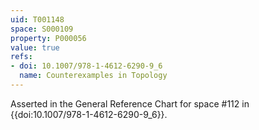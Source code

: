 ```yaml
---
uid: T001148
space: S000109
property: P000056
value: true
refs:
- doi: 10.1007/978-1-4612-6290-9_6
  name: Counterexamples in Topology
---
```


Asserted in the General Reference Chart for space #112 in
{{doi:10.1007/978-1-4612-6290-9_6}}.
